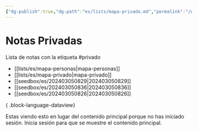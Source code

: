 ```yaml
---
{"dg-publish":true,"dg-path":"es/lists/mapa-privado.md","permalink":"/es/lists/mapa-privado/","title":"Mapa de Notas Privadas","tags":["mapa","privado"],"noteIcon":"signpost","created":"2024-03-03T14:32:01.524-06:00","updated":"2024-03-05T10:31:11.358-06:00"}
---
```


# Notas Privadas
Lista de notas con la etiqueta \#privado
<div class="auth-visible hidden">

- [[lists/es/mapa-personas\|mapa-personas]]
- [[lists/es/mapa-privado\|mapa-privado]]
- [[seedbox/es/202403050829\|202403050829]]
- [[seedbox/es/202403050836\|202403050836]]
- [[seedbox/es/202403050826\|202403050826]]

{ .block-language-dataview}

</div>

<div class="auth-invisible ">

Estas viendo esto en lugar del contenido principal porque no has iniciado sesión. Inicia sesión para que se muestre el contenido principal.

</div>